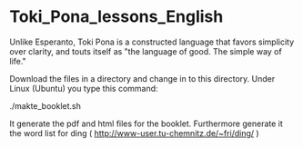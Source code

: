 # Toki_Pona_lessons_English
Unlike Esperanto, Toki Pona is a constructed language that favors simplicity over clarity, and touts itself as "the language of good. The simple way of life." 

Download the files in a directory and change in to this directory.
Under Linux (Ubuntu) you type this command:

   ./makte_booklet.sh
   
It generate the pdf and html files for the booklet. Furthermore generate it the word list for ding ( http://www-user.tu-chemnitz.de/~fri/ding/ )

